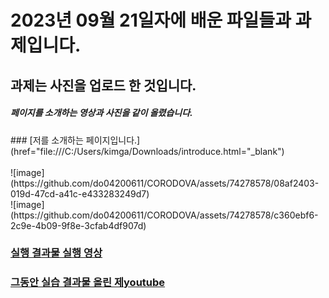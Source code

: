<h1>2023년 09월 21일자에 배운 파일들과 과제입니다. </h1>
<h2>과제는 사진을 업로드 한 것입니다.</h2>
<h5>페이지를 소개하는 영상과 사진을 같이 올렸습니다.</h5>
### [저를 소개하는 페이지입니다.] (href="file:///C:/Users/kimga/Downloads/introduce.html="_blank") <br>
 <br>![image](https://github.com/do04200611/CORODOVA/assets/74278578/08af2403-019d-47cd-a41c-e433283249d7)
 <br> 
 ![image](https://github.com/do04200611/CORODOVA/assets/74278578/c360ebf6-2c9e-4b09-9f8e-3cfab4df907d)



### [실행 결과물 실행 영상](https://github.com/do04200611/CORODOVA/assets/74278578/eafa437d-8088-421f-a7d0-cf7f1bbc591d) <br>
### [그동안 실습 결과물 올린 제youtube](https://www.youtube.com/@user-fe8io4ch7v/featured)

